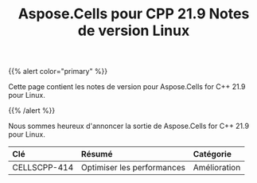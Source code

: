 ﻿---
title: Aspose.Cells pour CPP 21.9 Notes de version Linux
type: docs
weight: 8
url: /fr/cpp/aspose-cells-for-cpp-21-9-release-notes-linux/
---
{{% alert color="primary" %}} 

Cette page contient les notes de version pour Aspose.Cells for C++ 21.9 pour Linux.

{{% /alert %}} 

Nous sommes heureux d'annoncer la sortie de Aspose.Cells for C++ 21.9 pour Linux.

|**Clé**|**Résumé**|**Catégorie**|
|:- |:- |:- |
|CELLSCPP-414| Optimiser les performances|Amélioration|
